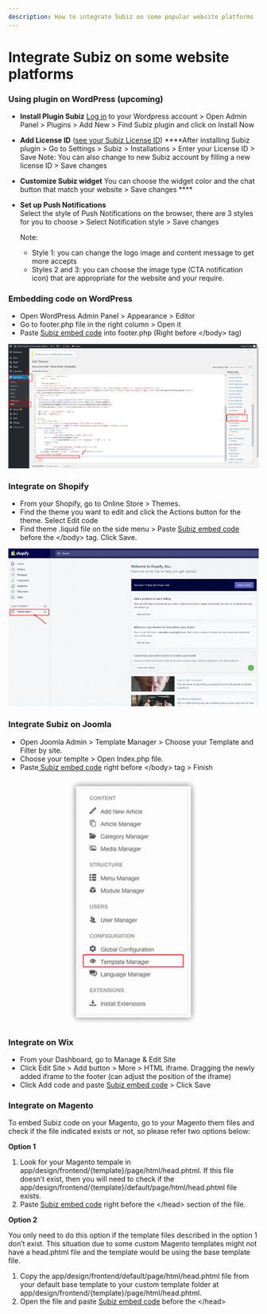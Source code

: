 ```yaml
---
description: How to integrate Subiz on some popular website platforms
---
```


# Integrate Subiz on some website platforms

### Using plugin on WordPress \(upcoming\)

* **Install Plugin Subiz** [Log in](https://login.wordpress.org/?locale=en_US) to your Wordpress account &gt; Open Admin Panel &gt; Plugins &gt; Add New &gt; Find Subiz plugin and click on Install Now 
*  **Add License ID**  \([see your Subiz License ID](https://app.subiz.com/settings/)\) ****After installing Subiz plugin &gt; Go to Settings &gt; Subiz &gt; Installations &gt; Enter your License ID &gt; Save Note: You can also change to new Subiz account by filling a new license ID &gt; Save changes 
* **Customize Subiz widget** You can choose the widget color and the chat button that match your website &gt; Save changes ****
* **Set up Push Notifications**  
  Select the style of Push Notifications on the browser, there are 3 styles for you to choose &gt; Select Notification style &gt; Save changes

  Note:

  * Style 1: you can change the logo image and content message to get more accepts
  * Styles 2 and 3: you can choose the image type \(CTA notification icon\) that are appropriate for the website and your require.

### Embedding code on WordPress

* Open WordPress Admin Panel &gt; Appearance &gt; Editor
* Go to footer.php file in the right column &gt; Open it
* Paste [Subiz embed code](https://app.subiz.com/settings/install) into footer.php \(Right before &lt;/body&gt; tag\)

![Integrating Subiz on WordPress Platform](../../../.gitbook/assets/wordpress.png)

### Integrate on Shopify

* From your Shopify, go to Online Store &gt; Themes.
* Find the theme you want to edit and click the Actions button for the theme. Select Edit code
* Find theme .liquid file on the side menu &gt; Paste [Subiz embed code ](https://app.subiz.com/settings/install)before the &lt;/body&gt; tag. Click Save.

![Integrating Subiz on Shopify](../../../.gitbook/assets/shopify.gif)

### Integrate Subiz on Joomla

* Open Joomla Admin &gt; Template Manager &gt; Choose your Template and Filter by site.
* Choose your templte &gt; Open Index.php file.
* Paste[ Subiz embed code](https://app.subiz.com/settings/install) right before &lt;/body&gt; tag &gt; Finish

![Integrating Subiz on Joomla](../../../.gitbook/assets/joomla.gif)

### Integrate on Wix

* From your Dashboard, go to Manage & Edit Site
* Click Edit Site &gt; Add button &gt; More &gt; HTML iframe. Dragging the newly added iframe to the footer \(can adjust the position of the iframe\)
* Click Add code and paste [Subiz embed code](https://app.subiz.com/settings/install) &gt; Click Save

### Integrate on Magento

To embed Subiz code on your Magento, go to your Magento them files and check if the file indicated exists or not, so please refer two options below:

**Option 1**

1. Look for your Magento tempale in app/design/frontend/{template}/page/html/head.phtml. If this file doesn’t exist, then you will need to check if the app/design/frontend/{template}/default/page/html/head.phtml file exists.
2. Paste [Subiz embed code](https://app.subiz.com/settings/install) right before the &lt;/head&gt; section of the file.

**Option 2**

You only need to do this option if the template files described in the option 1 don’t exist. This situation due to some custom Magento templates might not have a head.phtml file and the template would be using the base template file.

1. Copy the app/design/frontend/default/page/html/head.phtml file from your default base template to your custom template folder at app/design/frontend/{template}/page/html/head.phtml.
2. Open the file and paste [Subiz embed code](https://app.subiz.com/settings/install) before the &lt;/head&gt;

### 

